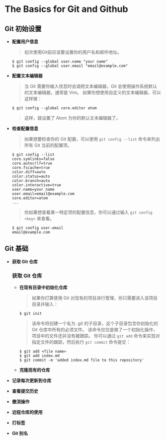 # The Basics for Git and Github

## Git 初始设置

- **配置用户信息**

  > 初次使用Git前应该要设置你的用户名和邮件地址。
  ```
  $ git config --global user.name "your name"
  $ git config --global user.email "email@example.com"
  ```

- **配置文本编辑器**

  > 当 Git 需要你输入信息时会调用文本编辑器，Git 会使用操作系统默认的文本编辑器，通常是 Vim。
  > 如果你想使用自定义的文本编辑器，可以这样做：
  ```
  $ git config --global core.editor atom
  ```
  > 这样，就设置了 Atom 为你的默认文本编辑器了。

- **检查配置信息**

  > 如果想要检查你的 Git 配置，可以使用 `git config --list` 命令来列出所有 Git 当前的配置项。
  ```
  $ git config --list
  core.symlinks=false
  core.autocrlf=true
  core.fscache=true
  color.diff=auto
  color.status=auto
  color.branch=auto
  color.interactive=true
  user.name=your name
  user.email=email@example.com
  core.editor=atom
  ...
  ```
  > 你如果想查看某一特定项的配置信息，你可以通过输入 `git config <key>` 来查看。
  ```
  $ git config user.email
  email@example.com
  ```

## Git 基础

- **获取 Git 仓库**

  ### 获取 Git 仓库

  + **在现有目录中初始化仓库**

    > 如果你打算使用 Git 对现有的项目进行管理，你只需要进入该项目目录并输入：
    ```
    $ git init
    ```
    > 该命令将创建一个名为 .git 的子目录，这个子目录包含你初始化的 Git 仓库中所有的必须文件。
    > 该命令仅仅是做了一个初始化操作，项目中的文件还并没有被跟踪。
    > 你可以通过 `git add` 命令来实现对指定文件的跟踪，然后执行 `git commit` 命令提交：
    ```
    $ git add <file name>
    $ git add index.md
    $ git commit -m 'added index.md file to this repository'
    ```

  + **克隆现有的仓库**

- **记录每次更新到仓库**

- **查看提交历史**

- **撤消操作**

- **远程仓库的使用**

- **打标签**

- **Git 别名**
